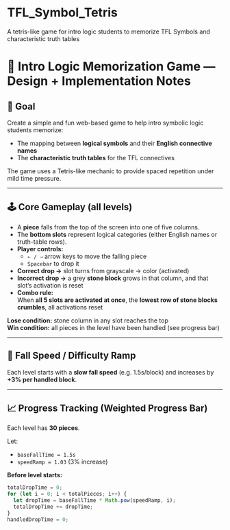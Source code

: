# TFL_Symbol_Tetris
A tetris-like game for intro logic students to memorize TFL Symbols and characteristic truth tables

# 🧠 Intro Logic Memorization Game — Design + Implementation Notes

## 🎯 Goal

Create a simple and fun web-based game to help intro symbolic logic students memorize:

- The mapping between **logical symbols** and their **English connective names**  
- The **characteristic truth tables** for the TFL connectives

The game uses a Tetris-like mechanic to provide spaced repetition under mild time pressure.

---

## 🕹️ Core Gameplay (all levels)

- A **piece** falls from the top of the screen into one of five columns.
- The **bottom slots** represent logical categories (either English names or truth-table rows).
- **Player controls:**  
  - `← / →` arrow keys to move the falling piece  
  - `Spacebar` to drop it
- **Correct drop →** slot turns from grayscale → color (activated)
- **Incorrect drop →** a grey **stone block** grows in that column, and that slot’s activation is reset
- **Combo rule:**  
  When **all 5 slots are activated at once**, the **lowest row of stone blocks crumbles**, all activations reset

**Lose condition:** stone column in any slot reaches the top  
**Win condition:** all pieces in the level have been handled (see progress bar)

---

## 🔄 Fall Speed / Difficulty Ramp

Each level starts with a **slow fall speed** (e.g. 1.5s/block) and increases by **+3% per handled block**.

---

## 📈 Progress Tracking (Weighted Progress Bar)

Each level has **30 pieces**.

Let:
- `baseFallTime = 1.5s`
- `speedRamp = 1.03` (3% increase)

**Before level starts:**

```js
totalDropTime = 0;
for (let i = 0; i < totalPieces; i++) {
  let dropTime = baseFallTime * Math.pow(speedRamp, i);
  totalDropTime += dropTime;
}
handledDropTime = 0;
